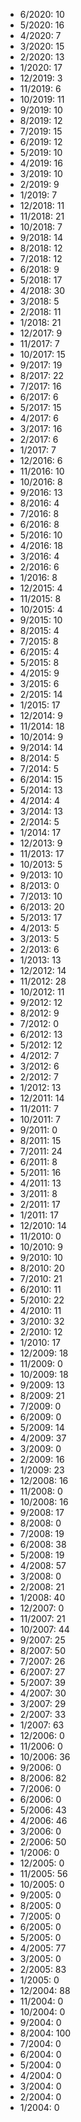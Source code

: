 *  6/2020: 10
*  5/2020: 16
*  4/2020: 7
*  3/2020: 15
*  2/2020: 13
*  1/2020: 17
*  12/2019: 3
*  11/2019: 6
*  10/2019: 11
*  9/2019: 10
*  8/2019: 12
*  7/2019: 15
*  6/2019: 12
*  5/2019: 10
*  4/2019: 16
*  3/2019: 10
*  2/2019: 9
*  1/2019: 7
*  12/2018: 11
*  11/2018: 21
*  10/2018: 7
*  9/2018: 14
*  8/2018: 12
*  7/2018: 12
*  6/2018: 9
*  5/2018: 17
*  4/2018: 30
*  3/2018: 5
*  2/2018: 11
*  1/2018: 21
*  12/2017: 9
*  11/2017: 7
*  10/2017: 15
*  9/2017: 19
*  8/2017: 22
*  7/2017: 16
*  6/2017: 6
*  5/2017: 15
*  4/2017: 6
*  3/2017: 16
*  2/2017: 6
*  1/2017: 7
*  12/2016: 6
*  11/2016: 10
*  10/2016: 8
*  9/2016: 13
*  8/2016: 4
*  7/2016: 8
*  6/2016: 8
*  5/2016: 10
*  4/2016: 18
*  3/2016: 4
*  2/2016: 6
*  1/2016: 8
*  12/2015: 4
*  11/2015: 8
*  10/2015: 4
*  9/2015: 10
*  8/2015: 4
*  7/2015: 8
*  6/2015: 4
*  5/2015: 8
*  4/2015: 9
*  3/2015: 6
*  2/2015: 14
*  1/2015: 17
*  12/2014: 9
*  11/2014: 18
*  10/2014: 9
*  9/2014: 14
*  8/2014: 5
*  7/2014: 5
*  6/2014: 15
*  5/2014: 13
*  4/2014: 4
*  3/2014: 13
*  2/2014: 5
*  1/2014: 17
*  12/2013: 9
*  11/2013: 17
*  10/2013: 5
*  9/2013: 10
*  8/2013: 0
*  7/2013: 10
*  6/2013: 20
*  5/2013: 17
*  4/2013: 5
*  3/2013: 5
*  2/2013: 6
*  1/2013: 13
*  12/2012: 14
*  11/2012: 28
*  10/2012: 11
*  9/2012: 12
*  8/2012: 9
*  7/2012: 0
*  6/2012: 13
*  5/2012: 12
*  4/2012: 7
*  3/2012: 6
*  2/2012: 7
*  1/2012: 13
*  12/2011: 14
*  11/2011: 7
*  10/2011: 7
*  9/2011: 0
*  8/2011: 15
*  7/2011: 24
*  6/2011: 8
*  5/2011: 16
*  4/2011: 13
*  3/2011: 8
*  2/2011: 17
*  1/2011: 17
*  12/2010: 14
*  11/2010: 0
*  10/2010: 9
*  9/2010: 10
*  8/2010: 20
*  7/2010: 21
*  6/2010: 11
*  5/2010: 22
*  4/2010: 11
*  3/2010: 32
*  2/2010: 12
*  1/2010: 17
*  12/2009: 18
*  11/2009: 0
*  10/2009: 18
*  9/2009: 13
*  8/2009: 21
*  7/2009: 0
*  6/2009: 0
*  5/2009: 14
*  4/2009: 37
*  3/2009: 0
*  2/2009: 16
*  1/2009: 23
*  12/2008: 16
*  11/2008: 0
*  10/2008: 16
*  9/2008: 17
*  8/2008: 0
*  7/2008: 19
*  6/2008: 38
*  5/2008: 19
*  4/2008: 57
*  3/2008: 0
*  2/2008: 21
*  1/2008: 40
*  12/2007: 0
*  11/2007: 21
*  10/2007: 44
*  9/2007: 25
*  8/2007: 50
*  7/2007: 26
*  6/2007: 27
*  5/2007: 39
*  4/2007: 30
*  3/2007: 29
*  2/2007: 33
*  1/2007: 63
*  12/2006: 0
*  11/2006: 0
*  10/2006: 36
*  9/2006: 0
*  8/2006: 82
*  7/2006: 0
*  6/2006: 0
*  5/2006: 43
*  4/2006: 46
*  3/2006: 0
*  2/2006: 50
*  1/2006: 0
*  12/2005: 0
*  11/2005: 56
*  10/2005: 0
*  9/2005: 0
*  8/2005: 0
*  7/2005: 0
*  6/2005: 0
*  5/2005: 0
*  4/2005: 77
*  3/2005: 0
*  2/2005: 83
*  1/2005: 0
*  12/2004: 88
*  11/2004: 0
*  10/2004: 0
*  9/2004: 0
*  8/2004: 100
*  7/2004: 0
*  6/2004: 0
*  5/2004: 0
*  4/2004: 0
*  3/2004: 0
*  2/2004: 0
*  1/2004: 0